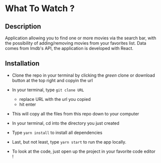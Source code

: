 # What To Watch ?

## Description

Application allowing you to find one or more movies via the search bar, with the possibility of adding/removing movies from your favorites list. Data comes from Imdb's API, the application is developed with React.

## Installation
- Clone the repo in your terminal by clicking the _green_ clone or download button at the top right and copyin the url
- In your terminal, type ```git clone URL```
  - replace URL with the url you copied
  - hit enter
- This will copy all the files from this repo down to your computer
- In your terminal, cd into the directory you just created
- Type ```yarn install``` to install all dependencies
- Last, but not least, type ```yarn start``` to run the app locally.

- To look at the code, just open up the project in your favorite code editor !
